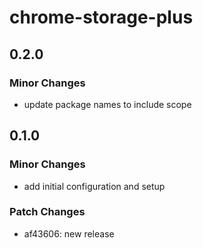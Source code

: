 # chrome-storage-plus

## 0.2.0

### Minor Changes

- update package names to include scope

## 0.1.0

### Minor Changes

- add initial configuration and setup

### Patch Changes

- af43606: new release
